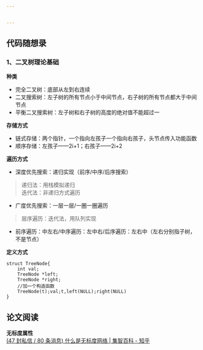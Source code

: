 ```yaml
---


---
```


<h2 id="代码随想录">代码随想录</h2>
<h3 id="、二叉树理论基础">1、二叉树理论基础</h3>
<p><strong>种类</strong></p>
<ul>
<li>完全二叉树：底部从左到右连续</li>
<li>二叉搜索树：左子树的所有节点小于中间节点，右子树的所有节点都大于中间节点</li>
<li>平衡二叉搜索树：左子树和右子树的高度的绝对值不能超过一</li>
</ul>
<p><strong>存储方式</strong></p>
<ul>
<li>链式存储：两个指针，一个指向左孩子一个指向右孩子，头节点传入功能函数</li>
<li>顺序存储：左孩子——2i+1；右孩子——2i+2</li>
</ul>
<p><strong>遍历方式</strong></p>
<ul>
<li>深度优先搜索：递归实现（前序/中序/后序搜索）</li>
</ul>
<blockquote>
<p>递归法：用栈模拟递归<br>
迭代法：非递归方式遍历</p>
</blockquote>
<ul>
<li>广度优先搜索：一层一层/一圈一圈遍历</li>
</ul>
<blockquote>
<p>层序遍历：迭代法，用队列实现</p>
</blockquote>
<ul>
<li>前序遍历：中左右/中序遍历：左中右/后序遍历：左右中（左右分别指子树，不是节点）</li>
</ul>
<p><strong>定义方式</strong></p>
<pre class=" language-c"><code class="prism  language-c"><span class="token keyword">struct</span> TreeNode<span class="token punctuation">{</span>
	<span class="token keyword">int</span> val<span class="token punctuation">;</span>
	TreeNode <span class="token operator">*</span>left<span class="token punctuation">;</span>
	TreeNode <span class="token operator">*</span>right<span class="token punctuation">;</span>
	<span class="token comment">//加一个构造函数</span>
	<span class="token function">TreeNode</span><span class="token punctuation">(</span>t<span class="token punctuation">)</span><span class="token punctuation">;</span>val<span class="token punctuation">;</span>t<span class="token punctuation">,</span><span class="token function">left</span><span class="token punctuation">(</span><span class="token constant">NULL</span><span class="token punctuation">)</span><span class="token punctuation">;</span><span class="token function">right</span><span class="token punctuation">(</span><span class="token constant">NULL</span><span class="token punctuation">)</span>
<span class="token punctuation">}</span>
</code></pre>
<h2 id="论文阅读">论文阅读</h2>
<p><strong>无标度属性</strong><br>
<a href="https://zhuanlan.zhihu.com/p/138216968">(47 封私信 / 80 条消息) 什么是无标度网络 | 集智百科 - 知乎</a></p>

